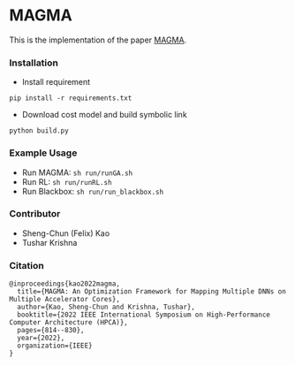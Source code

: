 # MAGMA #
This is the implementation of the paper [MAGMA](https://arxiv.org/abs/2104.13997).

### Installation ###
* Install requirement
```
pip install -r requirements.txt
```
* Download cost model and build symbolic link
```
python build.py
```
### Example Usage ###
* Run MAGMA: ``sh run/runGA.sh``
* Run RL: ``sh run/runRL.sh``
* Run Blackbox: ``sh run/run_blackbox.sh``

### Contributor ###
* Sheng-Chun (Felix) Kao
* Tushar Krishna

### Citation ###
```
@inproceedings{kao2022magma,
  title={MAGMA: An Optimization Framework for Mapping Multiple DNNs on Multiple Accelerator Cores},
  author={Kao, Sheng-Chun and Krishna, Tushar},
  booktitle={2022 IEEE International Symposium on High-Performance Computer Architecture (HPCA)},
  pages={814--830},
  year={2022},
  organization={IEEE}
}

```
